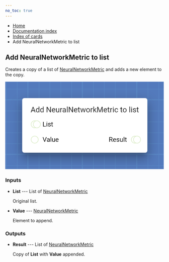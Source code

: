 ```yaml
---
no_toc: true
---
```


<ul class="breadcrumb">
    <li><a href="">Home</a></li>
    <li><a href="documentation">Documentation index</a></li>
    <li><a href="cards/">Index of cards</a></li>
    <li>Add NeuralNetworkMetric to list</li>
</ul>

## Add NeuralNetworkMetric to list

Creates a copy of a list of [NeuralNetworkMetric](types/NeuralNetworkMetric) and adds a new element to the copy.

!["Add NeuralNetworkMetric to list" card](assets/img/cards/addToList(NeuralNetworkMetric).png)


### Inputs


* **List** --- List of [NeuralNetworkMetric](types/NeuralNetworkMetric)

  Original list.

* **Value** --- [NeuralNetworkMetric](types/NeuralNetworkMetric)

  Element to append.





### Outputs


* **Result** --- List of [NeuralNetworkMetric](types/NeuralNetworkMetric)

  Copy of **List** with **Value** appended.




